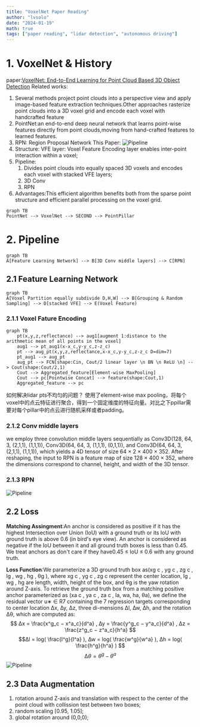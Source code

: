 ```yaml
---
title: "VoxelNet Paper Reading"
author: "lvsolo"
date: "2024-01-19"
math: true
tags: ["paper reading", "lidar detection", "autonomous driving"]
---
```

# 1. VoxelNet & History
paper:[VoxelNet: End-to-End Learning for Point Cloud Based 3D Object Detection](https://readpaper.com/pdf-annotate/note?pdfId=4498426657903370241&noteId=1957556811986596096)
Related works:
1. Several methods project point clouds into a perspective view and apply image-based feature extraction techniques.Other approaches rasterize point clouds into a 3D voxel grid and encode each voxel with handcrafted feature
2. PointNet:an end-to-end deep neural network that learns point-wise features directly from point clouds,moving from hand-crafted features to learned features.
3. RPN: Region Proposal Network
This Paper:
![Pipeline](/images/paper_reading/VoxelNet/2024-01-19_17-58.png)
1. Structure:
    VFE layer: Voxel Feature Encoding layer enables inter-point interaction within a voxel;
2. Pipeline:
    1. Divides point clouds into equally spaced 3D voxels and encodes each voxel with stacked VFE layers;
    2. 3D Conv
    3. RPN
3. Advantages:This efficient algorithm benefits both from the sparse point structure and efficient parallel processing on the voxel grid.

```mermaid
graph TB
PointNet --> VoxelNet --> SECOND --> PointPillar
```
# 2. Pipeline
```mermaid
graph TB
A[Feature Learning Network] --> B[3D Conv middle layers] --> C[RPN]
```
## 2.1 Feature Learning Network
```mermaid
graph TB
A[Voxel Partition equally subdivide D,H,W] --> B[Grouping & Random Sampling] --> D[stacked VFE] --> E(Voxel Feature)
```
### 2.1.1 Voxel Fature Encoding
```mermaid
graph TB
    pt(x,y,z,reflectance) --> aug1[augment 1:distance to the arithmetic mean of all points in the voxel]
    aug1 --> pt_aug1(x-x_c,y-y_c,z-z_c)
    pt --> aug_pt(x,y,z,reflectance,x-x_c,y-y_c,z-z_c D=dim=7)
    pt_aug1 --> aug_pt
    aug_pt --> FCN[shape:Cin, Cout/2 linear layer \n BN \n ReLU \n] --> Cout(shape:Cout/2,1)
    Cout --> Aggregated_feature[Element-wise MaxPooling]
    Cout --> pc[Pointwise Concat] --> feature(shape:Cout,1)
    Aggregated_feature --> pc
```
如何解决lidar pts不均匀的问题？
使用了element-wise max pooling，将每个voxel中的点云特征进行聚合，得到一个固定维度的特征向量。对比之下ppillar需要对每个pillar中的点云进行随机采样或者padding。
### 2.1.2 Conv middle layers
we employ three convolution middle layers sequentially as Conv3D(128, 64, 3, (2,1,1), (1,1,1)), Conv3D(64, 64, 3, (1,1,1), (0,1,1)), and Conv3D(64, 64, 3, (2,1,1), (1,1,1)), which yields a 4D tensor of size 64 × 2 × 400 × 352. After reshaping, the input to RPN is a feature map of size 128 × 400 × 352, where the dimensions correspond to channel, height, and width of the 3D tensor.
### 2.1.3 RPN
![Pipeline](/images/paper_reading/VoxelNet/2024-01-22_14-26.png)
## 2.2 Loss
**Matching Assingment**:An anchor is considered as positive if it has the highest Intersection over Union (IoU) with a ground truth or its IoU with ground truth is above 0.6 (in bird's eye view). An anchor is considered as negative if the IoU between it and all ground truth boxes is less than 0.45. We treat anchors as don't care if they have0.45 ≤ IoU ≤ 0.6 with any ground truth.

**Loss Function**:We parameterize a 3D ground truth box as(xg c , yg c , zg c , lg , wg , hg , θg ), where xg c , yg c , zg c represent the center location, lg , wg , hg are length, width, height of the box, and θg is the yaw rotation around Z-axis. To retrieve the ground truth box from a matching positive anchor parameterized as (xa c , ya c , za c , la, wa, ha, θa), we define the residual vector u∗ ∈ R7 containing the 7 regression targets corresponding to center location ∆x, ∆y, ∆z, three di-mensions ∆l, ∆w, ∆h, and the rotation ∆θ, which are computed as:
$$ ∆x = \frac{x^g_c − x^a_c}{d^a} , ∆y = \frac{y^g_c − y^a_c}{d^a} , ∆z = \frac{z^g_c − z^a_c}{h^a} $$
$$∆l = log( \frac{l^g}{l^a} ), ∆w = log( \frac{w^g}{w^a} ), ∆h = log( \frac{h^g}{h^a} ) $$
$$∆θ = θ^g − θ^a $$
![Pipeline](/images/paper_reading/VoxelNet/2024-01-22_15-26.png)
## 2.3 Data Augmentation
1. rotation around Z-axis and translation with respect to the center of the point cloud with collission test between two boxes;
2. random scaling [0.95, 1.05];
3. global rotation around (0,0,0);